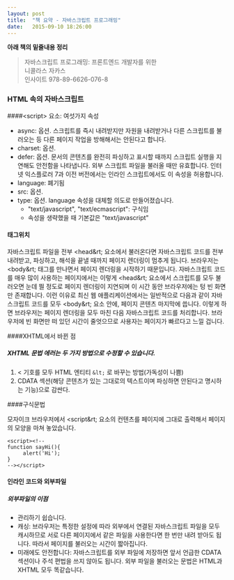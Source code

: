 ```yaml
---
layout: post
title:  "책 요약 - 자바스크립트 프로그래밍"
date:   2015-09-10 18:26:00
---
```


**아래 책의 밑줄내용 정리**

> 자바스크립트 프로그래밍: 프론트엔드 개발자를 위한   
> 니콜라스 자카스    
> 인사이트 
> 978-89-6626-076-8

### HTML 속의 자바스크립트

####&lt;script&gt; 요소: 여섯가지 속성
- async: 옵션. 스크립트를 즉시 내려받지만 자원을 내려받거나 다른 스크립트를 불러오는 등 다른 페이지 작업을 방해해서는 안된다고 합니다.
-  charset: 옵션.
- defer:  옵션. 문서의 콘텐츠를 완전히 파싱하고 표시할 때까지 스크립트 실행을 지연해도 안전함을 나타냅니다. 외부 스크립트 파일을 불러올 때만 유효합니다. 인터넷 익스플로러 7과 이전 버전에서는 인라인 스크립트에서도 이 속성을 허용합니다.
- language: 폐기됨
- src:  옵션.
- type: 옵션. language 속성을 대체할 의도로 만들어졌습니다.
    - "text/javascript", "text/ecmascript": 구식임
    - 속성을 생략했을 때 기본값은 "text/javascript"

#### 태그위치
자바스크립트 파일을 전부 &lt;head&rt; 요소에서 불러온다면 자바스크립트 코드를 전부 내려받고, 파싱하고, 해석을 끝낼 때까지 페이지 렌더링이 멈추게 됩니다. 브라우저는 &lt;body&rt; 태그를 만나면서 페이지 렌더링을 시작하기 때문입니다. 자바스크립트 코드를 매우 많이 사용하는 페이지에서는 이렇게 &lt;head&rt; 요소에서 스크립트를 모두 불러오면 눈데 띌 정도로 페이지 렌더링이 지연되며 이 시간 동안 브라우저에는 텅 빈 화면만 존재합니다. 이런 이유로 최신 웹 애플리케이션에서는 일반적으로 다음과 같이 자바스크립트 코드를 모두 &lt;body&rt; 요소 안에, 페이지 콘텐츠 마지막에 씁니다. 
이렇게 하면 브라우저는 페이지 렌더링을 모두 마친 다음 자바스크립트 코드를 처리합니다. 브라우저에 빈 화면만 떠 있던 시간이 줄엇으므로 사용자는 페이지가 빠르다고 느낄 겁니다.

 ####XHTML에서 바뀐 점
##### XHTML 문법 에러는 두 가지 방법으로 수정할 수 있습니다.
1. &lt; 기호를 모두 HTML 엔티티 `&lt;` 로 바꾸는 방법(가독성이 나쁨)
2. CDATA 섹션(해당 콘텐츠가 있는 그대로의 텍스트이며 파싱하면 안된다고 명시하는 기능)으로 감싼다.

####구식문법

모자이크 브라우저에서 &lt;script&rt; 요소의 컨텐츠를 페이지에 그대로 출력해서 페이지의 모양을 마쳐 놓았습니다.

    <script><!--
    function sayHi(){
         alert('Hi');
    }
    --></script>

#### 인라인 코드와 외부파일
##### 외부파일의 이점
- 관리하기 쉽습니다.
- 캐싱: 브라우저는 특정한 설정에 따라 외부에서 연결된 자바스크립트 파일을 모두 캐시하므로 서로 다른 페이지에서 같은 파일을 사용한다면 한 번만 내려 받아도 됩니다. 따라서 페이지를 불러오는 시간이 짧아집니다.
- 미래에도 안전합니다: 자바스크립트를 외부 파일에 저장하면 앞서 언급한 CDATA 섹션이나 주석 편법을 쓰지 않아도 됩니다. 외부 파일을 불러오는 문법은 HTML과 XHTML 모두 똑같습니다.